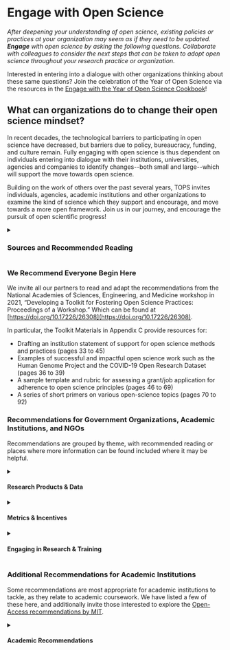 # Engage with Open Science 
*After deepening your understanding of open science, existing policies or practices at your organization may seem as if they need to be updated. **Engage** with open science by asking the following questions. Collaborate with colleagues to consider the next steps that can be taken to adopt open science throughout your research practice or organization.*

Interested in entering into a dialogue with other organizations thinking about these same questions? Join the celebration of the Year of Open Science via the resources in the [Engage with the Year of Open Science Cookbook](/Year_of_Open_Science_Cookbook/Engage_year_of_open_science.md)!

## What can organizations do to change their open science mindset? 
In recent decades, the technological barriers to participating in open science have decreased, but barriers due to policy, bureaucracy, funding, and culture remain. Fully engaging with open science is thus dependent on individuals entering into dialogue with their institutions, universities, agencies and companies to identify changes--both small and large--which will support the move towards open science. 

Building on the work of others over the past several years, TOPS invites individuals, agencies, academic institutions and other organizations to examine the kind of science which they support and encourage, and move towards a more open framework. Join us in our journey, and encourage the pursuit of open scientific progress!  

<details>
  <summary><h3>Sources and Recommended Reading</h3></summary>

Sources and inspiration for the following suggestions were curated from the work presented in the following publications. Thank you to the contributors, authors, and editors of these reports for sharing the power of open science with the world.

Articles are arranged chronologically and then alphabetically by author/authoring organization. 
* National Academies of Sciences, Engineering, and Medicine 2018. Open Science by Design: Realizing a Vision for 21st Century Research. Washington, DC: The National Academies Press. [https://doi.org/10.17226/25116](https://doi.org/10.17226/25116).
* OA Task Force, Mit and Katharine Dunn. 2018. “Open Access at MIT and Beyond.” MIT Open Access Task Force. [https://open-access.mit.edu/sites/default/files/20180917_Provost_OpenAccessTF_WhitePaper.pdf](https://open-access.mit.edu/sites/default/files/20180917_Provost_OpenAccessTF_WhitePaper.pdf) 
* National Academies of Sciences, Engineering, and Medicine 2019. Reproducibility and Replicability in Science. Washington, DC: The National Academies Press. [https://doi.org/10.17226/25303](https://doi.org/10.17226/25303). 
* Open Tech Strategies 2019. Open Source Archetypes: A Framework For Purposeful Open Source. [https://opentechstrategies.com/archetypes](https://opentechstrategies.com/archetypes) 
* Fogel, Karl 2020. Producing Open Source Software How to Run a Successful Free Software Project. [https://producingoss.com/en/social-infrastructure.html](https://producingoss.com/en/social-infrastructure.html#forkability) 
* Hampson, Glenn et al. 2020. “Open Science Roadmap: Recommendations to UNESCO.” [https://doi.org/10.13021/osi2020.2735](https://doi.org/10.13021/osi2020.2735) 
* National Academies of Sciences, Engineering, and Medicine. 2021. Developing a Toolkit for Fostering Open Science Practices: Proceedings of a Workshop. Washington, DC: The National Academies Press. [https://doi.org/10.17226/26308](https://doi.org/10.17226/26308). 
* Suominen, Arho. Kauppinen, Henni. Hyytinen, Kirsi. 2021. ‘Gold’, ‘Ribbon’ or ‘Puzzle’: What motivates researchers to work in Research and Technology Organizations. Technological Forecasting & Social Change. [https://doi.org/10.1016/j.techfore.2021.120882](https://doi.org/10.1016/j.techfore.2021.120882) 
* UNESCO. 2021. UNESCO Recommendation on Open Science. [https://en.unesco.org/science-sustainable-future/open-science/recommendation](https://en.unesco.org/science-sustainable-future/open-science/recommendation) 
* Martin S. Hagger (2022) Developing an open science ‘mindset’, Health Psychology and Behavioral Medicine, 10:1, 1-21, DOI: 10.1080/21642850.2021.2012474. [https://doi.org/10.1080/21642850.2021.2012474](https://doi.org/10.1080/21642850.2021.2012474)  
* Miedema, Frank 2022. Open Science: The Very Idea. Utrecht, The Netherlands: Springer Nature. [https://doi.org/10.1007/978-94-024-2115-6](https://doi.org/10.1007/978-94-024-2115-6)
</details>

### We Recommend Everyone Begin Here
We invite all our partners to read and adapt the recommendations from the National Academies of Sciences, Engineering, and Medicine workshop in 2021, “Developing a Toolkit for Fostering Open Science Practices: Proceedings of a Workshop.” Which can be found at [https://doi.org/10.17226/26308](https://doi.org/10.17226/26308). 

In particular, the Toolkit Materials in Appendix C provide resources for:
* Drafting an institution statement of support for open science methods and practices (pages 33 to 45)
* Examples of successful and impactful open science work such as the Human Genome Project and the COVID-19 Open Research Dataset (pages 36 to 39)
* A sample template and rubric for assessing a grant/job application for adherence to open science principles (pages 46 to 69)
* A series of short primers on various open-science topics (pages 70 to 92)

### Recommendations for Government Organizations, Academic Institutions, and NGOs
Recommendations are grouped by theme, with recommended reading or places where more information can be found included where it may be helpful. 

<details>
  <summary><h4>Research Products & Data</h4></summary>
  
* Consider the data held in trust by your organization. 
    * Where can researchers find your data? What is your process/method for releasing data? Can portions of it be anonymized such that it can be shared? Is the process for requesting access to your data clear? How fast is the data request process and how often do you go through the process of releasing data? Does your organization have practices around pre-registration and archiving? Are these practices well-known and front-of-mind?
    * [Registry of Research Data Repositories](https://www.re3data.org/) is an example site for finding open databases 
* If your organization produces research, consider if:
    * Research plans may be made available, prior to the start of the project, 
    * That reproducibility/replicability studies be valued and encouraged, and
    * That null/negative results be published. 
    * Some examples of making research plans available can be found at [AsPredicted](https://aspredicted.org/), [Open Science Framework](https://osf.io/), and [Registered Reports](https://cos.io/rr/) 
    * Examples of journals that publish negative/nul results include Positively Negative (PLOS One), The Missing Pieces: A Collection of Negative; Null and Inconclusive Results (PLOS One), The All Results Journals, ACS Omega (ACS Publications), F1000Research, PeerJ, Journal of Negative Results in Biomedicine, Journal of Negative Results: Ecology and Evolutionary Biology, Journal of Articles in Support of the Null Hypothesis, Journal of Pharmaceutical Negative results and Nature Scientific Reports
    * Examples of journals that publish reproducibility/replicability studies are PLOS ONE, and [Royal Society](https://royalsocietypublishing.org/rsos/replication-studies)
* For research produced *for* your organization: 
    * Do you require that the list of materials, study methods, and computational environment be included in the final results which are shared publicly? If not, consider making this a requirement of the project. 
* For data or research produced *by* your organization: 
    * In what languages is the research available? Are bilingual researchers encouraged to apply for funding? Or, better yet, publish in multiple languages? 
    * Consider adding extensions to your databases, publication sites, or other methods of sharing data to allow for easy translation into other languages. 
* Does your organization develop software? 
    * Can this code be made publicly available via GitHub, BitBucket or other mechanisms? 
    * Consider how much of the work of your group ought to be kept “closed” and how much can be made available to advance the work of others, particularly young professionals and early career researchers.
  
</details>

<details>
  
  <summary><h4>Metrics & Incentives</h4></summary>
  
* If your organization conducts research, consider the metrics used when evaluating professors, researchers, lab assistants etc. for promotions and opportunities. 
    * What do these metrics *actually* measure? Do these metrics account for historic bias, institutional bias, or other inclusivity or accessibility considerations? Do these metrics account for time and effort spent on research that ultimately produced null and/or negative results? 
    * Explore using alternative metrics that value transparency, reproducibility, replicability, and access. In particular, consider metrics which reflect readability and accessibility of software, code, and data, to encourage and reward researchers who spend time and resources on data science principles 
    * To learn more about this topic, explore work by [Fire and Guestrin](https://academic.oup.com/gigascience/article/8/6/giz053/5506490); [Beall](https://pubs.acs.org/doi/10.1021/acs.jpclett.5b00910); and [Carpenter, Cone and Sarli](https://www.ncbi.nlm.nih.gov/pmc/articles/PMC4987709/) in analyzing the impact of traditional metrics for journal publications and research merit 
* Does your institution incentive and reward researchers in which the primary output of the research is code or software development? Consider highlighting work which results in “good code” and valuing publication in “code first” journals equally to those published in other, more traditional journals. 
    * The Journal of Open Source Software and Journal of Open Research Software are two examples of journals which allow for the "traditional" publication of code
  * According to [Suominen *et al*](https://doi.org/10.1016/j.techfore.2021.120882) motivating forces for researchers and scientists are “curiosity, good practice, high-quality science, and making a difference” while de-motivating factors include “collaboration problems, competition, and lack of feedback and recognition for management.” The article goes on to conclude that motivating factors tend to be intrinsic, while the de-motivating factors were often environmental at the organization where the researcher worked. 
    * Consider your organization’s current incentive and recognition structure: is it recognizing motivating factors in those it hires, promotes and praises? 
    * Consider the overall structure for management of research: are any of the de-motivating factors present? Such factors can be minimized by providing researchers with opportunities (both informal and formal) to network, ask for and receive constructive feedback and share their work with those in other fields in addition to their own. 
* It is the suggestion of the [National Academy of Sciences](https://doi.org/10.17226/26308https://doi.org/10.17226/26308) that organizations which are committed to moving towards and advocating for open science should consider the language which is used not only in grants and calls for proposals, but also in prompts for cover letters and resumes, to ensure that the ethos of open science is consistently present. 
    * For example, are applicants for a job asked about their commitment to open science in their recent work? Are post-docs encouraged to make their data open when conducting their work? 
    * An excellent resource on this topic can be found in the [National Academies of Sciences, Engineering, and Medicine. 2021. Developing a Toolkit for Fostering Open Science Practices: Proceedings of a Workshop. Washington, DC: The National Academies Press](https://doi.org/10.17226/26308). 
  
</details>

<details>
  <summary><h4>Engaging in Research & Training</h4></summary>

* What is the “signaling language” used in grant applications, job postings, and descriptions of research conducted at your organization? 
    * Does this language imply open or closed science practice? Consider updating language where appropriate. 
    * In particular, if your organization has an employee or researcher handbook, review it for language that signals a preference for open or closed science practices. For example, stressing commercialization of ideas encourages people to *not* share their findings in case it could become valuable intellectual property or trade secrets in the future. In contrast, stressing the data sharing can directly enforce an open science ethos. 
* If your organization hires post-docs: are the postdocs also encouraged to engage in open science, or are they measured against different metrics than other researchers? 
* If your organization provides or manages funds for research, consider how the funds are used. Beyond producing results, are funds used for…
    * Research at the intersection of science and society? 
    * Research done by underrepresented/minority researchers? 
    * Research done to directly support underrepresented/minority communities?
    * Research done by early career researchers? 
    * Research done by students (undergraduate and graduate levels)? 
    * Research done to replicate and/or reproduce other studies?
    * Research that produces code? (And do the requirements maintain that this code must be Findable, Accessible, Interoperable, Reusable?)
    * Research that produces data? (And do the requirements maintain that the data must be properly assigned metadata and be made available alongside the results OR prior to the results being published OR in a publicly accessible database so that others may use it?)  
    * Research in which the primary result is code or software development? 
* Does your organization provide training in open science practices such as the use of open databases, or the sharing of open-source software? How about training in bias and anti-bias practices both in the distribution of funding, and in the interpretation of research results (e.g., data dredging, p-hacking and HARK-ing)? 
    * Consider adopting and adapting the [TOPS Open Science curriculum](/docs/Area2_Capacity_Sharing/OpenCore/readme.md), the work of the European Union’s [FOSTER project](https://www.fosteropenscience.eu/toolkit) or/and what has been done by the [Berkeley Initiative for Transparency in the Social Sciences (BITSS)](https://www.bitss.org/resource-library/) to your needs and incentivizing funded researchers to learn more about open science. 
* Does your organization have access to makerspaces? 
    * Who can use them? Are they open to all or only to a certain group? 
    * Consider creating a pathway for community members–particularly high schoolers, study teams organized via libraries, Girl and Boy Scouts, YMCAs, and other organized youth groups–to be able to apply to use these spaces.
* Does your organization have a structured mentoring program for early career researchers? If not, consider creating one. If one already exists, consider incorporating themes of open science into the program.
    
    </details>

### Additional Recommendations for Academic Institutions

Some recommendations are most appropriate for academic institutions to tackle, as they relate to academic coursework. We have listed a few of these here, and additionally invite those interested to explore the [Open-Access recommendations by MIT](https://mitl.pubpub.org/pub/future-of-libraries/release/1).

<details>
  
  <summary><h4>Academic Recommendations</h4></summary>
  
* Are both undergraduate and graduate students required to learn about proper statistical analysis and inference? 
    * In particular, do your students understand common problems with statistical analysis which can lead to a lack of accessibility, replicability, and/or reproducibility of the results (e.g., p-hacking, cherry-picking)? 
    * Consider making such knowledge a central tenet of STEM courses at both the undergraduate and graduate levels. 
* For researchers who conduct “field work:” 
    * How do they work with the communities in the field they are studying? If they are being immersed into a community, culture and/or society other than their own, what are your institution's practices and suggestions for that interaction? Are they required to know the language? Study the history and context? Are they required to have partners who are of that community, culture and/or society on their research team? 
    * Consider if your institution may benefit from adjusting the metrics for success in these situations, to include time and incentive for researchers to fully engage with the people most closely affected–either directly or indirectly–by their work. 
    * On a related note, are STEM majors and those pursuing graduate studies in STEM encouraged to study other languages and/or cultures? Are the requirements for a major structured in such a way that they have room in their schedules to pursue those interests? Studying other languages can be a great way to begin to understand the motivations of another community. Next time you review requirements, consider this: what do the requirements of these majors teach students about what is important? 
* We invite academic institutions to read the work of [MIT’s Future of the Libraries Task Force](https://mitl.pubpub.org/pub/future-of-libraries/release/1) from 2016 and consider whether those recommendations, particularly those related to open access, are applicable to your library system.

  </details>


